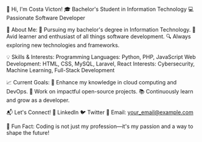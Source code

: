 👋 Hi, I'm Costa Victon!
🎓 Bachelor's Student in Information Technology
💻 Passionate Software Developer

🚀 About Me:
📘 Pursuing my bachelor's degree in Information Technology.
🌟 Avid learner and enthusiast of all things software development.
🔍 Always exploring new technologies and frameworks.

💡 Skills & Interests:
Programming Languages: Python, PHP, JavaScript
Web Development: HTML, CSS, MySQL, Laravel, React
Interests: Cybersecurity, Machine Learning, Full-Stack Development

📈 Current Goals:
🎯 Enhance my knowledge in cloud computing and DevOps.
📂 Work on impactful open-source projects.
📚 Continuously learn and grow as a developer.

📬 Let's Connect!
💼 LinkedIn
🐦 Twitter
📧 Email: your_email@example.com

🌟 Fun Fact:
Coding is not just my profession—it's my passion and a way to shape the future!
